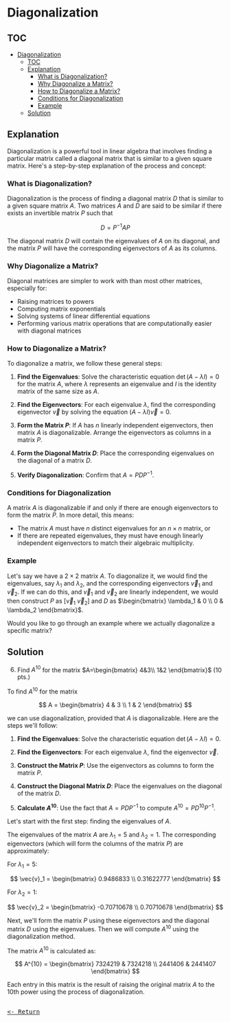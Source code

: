 # Diagonalization

## TOC

- [Diagonalization](#diagonalization)
  - [TOC](#toc)
  - [Explanation](#explanation)
    - [What is Diagonalization?](#what-is-diagonalization)
    - [Why Diagonalize a Matrix?](#why-diagonalize-a-matrix)
    - [How to Diagonalize a Matrix?](#how-to-diagonalize-a-matrix)
    - [Conditions for Diagonalization](#conditions-for-diagonalization)
    - [Example](#example)
  - [Solution](#solution)

## Explanation

Diagonalization is a powerful tool in linear algebra that involves finding a particular matrix called a diagonal matrix that is similar to a given square matrix. Here's a step-by-step explanation of the process and concept:

### What is Diagonalization?

Diagonalization is the process of finding a diagonal matrix $D$ that is similar to a given square matrix $A$. Two matrices $A$ and $D$ are said to be similar if there exists an invertible matrix $P$ such that

$$
D = P^{-1}AP
$$

The diagonal matrix $D$ will contain the eigenvalues of $A$ on its diagonal, and the matrix $P$ will have the corresponding eigenvectors of $A$ as its columns.

### Why Diagonalize a Matrix?

Diagonal matrices are simpler to work with than most other matrices, especially for:

- Raising matrices to powers
- Computing matrix exponentials
- Solving systems of linear differential equations
- Performing various matrix operations that are computationally easier with diagonal matrices

### How to Diagonalize a Matrix?

To diagonalize a matrix, we follow these general steps:

1. **Find the Eigenvalues**: Solve the characteristic equation $\det(A - \lambda I) = 0$ for the matrix $A$, where $\lambda$ represents an eigenvalue and $I$ is the identity matrix of the same size as $A$.

2. **Find the Eigenvectors**: For each eigenvalue $\lambda$, find the corresponding eigenvector $\vec{v}$ by solving the equation $(A - \lambda I)\vec{v} = 0$.

3. **Form the Matrix $P$**: If $A$ has $n$ linearly independent eigenvectors, then matrix $A$ is diagonalizable. Arrange the eigenvectors as columns in a matrix $P$.

4. **Form the Diagonal Matrix $D$**: Place the corresponding eigenvalues on the diagonal of a matrix $D$.

5. **Verify Diagonalization**: Confirm that $A = PDP^{-1}$.

### Conditions for Diagonalization

A matrix $A$ is diagonalizable if and only if there are enough eigenvectors to form the matrix $P$. In more detail, this means:

- The matrix $A$ must have $n$ distinct eigenvalues for an $n \times n$ matrix, or
- If there are repeated eigenvalues, they must have enough linearly independent eigenvectors to match their algebraic multiplicity.

### Example

Let's say we have a $2 \times 2$ matrix $A$. To diagonalize it, we would find the eigenvalues, say $\lambda_1$ and $\lambda_2$, and the corresponding eigenvectors $\vec{v}_1$ and $\vec{v}_2$. If we can do this, and $\vec{v}_1$ and $\vec{v}_2$ are linearly independent, we would then construct $P$ as $[ \vec{v}_1 \ \vec{v}_2 ]$ and $D$ as $\begin{bmatrix} \lambda_1 & 0 \\ 0 & \lambda_2 \end{bmatrix}$.

Would you like to go through an example where we actually diagonalize a specific matrix?

## Solution

6. Find $A^{10}$ for the matrix $A=\begin{bmatrix}
    4&3\\
    1&2
    \end{bmatrix}$ (10 pts.)

To find $A^{10}$ for the matrix

$$
A = \begin{bmatrix}
4 & 3 \\
1 & 2
\end{bmatrix}
$$

we can use diagonalization, provided that $A$ is diagonalizable. Here are the steps we'll follow:

1. **Find the Eigenvalues**: Solve the characteristic equation $\det(A - \lambda I) = 0$.

2. **Find the Eigenvectors**: For each eigenvalue $\lambda$, find the eigenvector $\vec{v}$.

3. **Construct the Matrix $P$**: Use the eigenvectors as columns to form the matrix $P$.

4. **Construct the Diagonal Matrix $D$**: Place the eigenvalues on the diagonal of the matrix $D$.

5. **Calculate $A^{10}$**: Use the fact that $A = PDP^{-1}$ to compute $A^{10} = PD^{10}P^{-1}$.

Let's start with the first step: finding the eigenvalues of $A$.

The eigenvalues of the matrix $A$ are $\lambda_1 = 5$ and $\lambda_2 = 1$. The corresponding eigenvectors (which will form the columns of the matrix $P$) are approximately:

For $\lambda_1 = 5$:

$$
\vec{v}_1 = \begin{bmatrix}
0.9486833 \\
0.31622777
\end{bmatrix}
$$

For $\lambda_2 = 1$:

$$
\vec{v}_2 = \begin{bmatrix}
-0.70710678 \\
0.70710678
\end{bmatrix}
$$

Next, we'll form the matrix $P$ using these eigenvectors and the diagonal matrix $D$ using the eigenvalues. Then we will compute $A^{10}$ using the diagonalization method.

The matrix $A^{10}$ is calculated as:

$$
A^{10} = \begin{bmatrix}
7324219 & 7324218 \\
2441406 & 2441407
\end{bmatrix}
$$

Each entry in this matrix is the result of raising the original matrix $A$ to the 10th power using the process of diagonalization.

[<kbd><br><- Return<br></kbd>](../RetakePrep.md)
